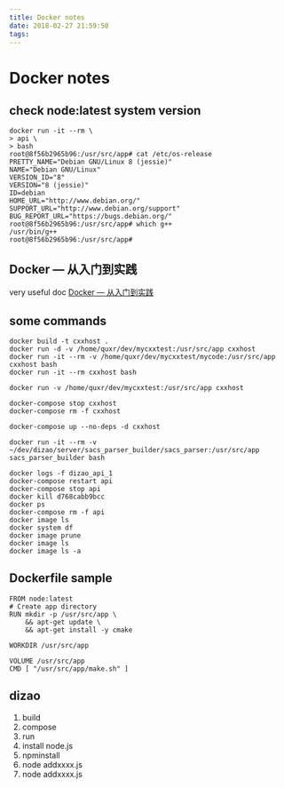 ```yaml
---
title: Docker notes
date: 2018-02-27 21:59:50
tags:
---
```

# Docker notes

## check node:latest system version

```console
docker run -it --rm \
> api \
> bash
root@8f56b2965b96:/usr/src/app# cat /etc/os-release 
PRETTY_NAME="Debian GNU/Linux 8 (jessie)"
NAME="Debian GNU/Linux"
VERSION_ID="8"
VERSION="8 (jessie)"
ID=debian
HOME_URL="http://www.debian.org/"
SUPPORT_URL="http://www.debian.org/support"
BUG_REPORT_URL="https://bugs.debian.org/"
root@8f56b2965b96:/usr/src/app# which g++
/usr/bin/g++
root@8f56b2965b96:/usr/src/app# 
```

## Docker — 从入门到实践

very useful doc [Docker — 从入门到实践](https://yeasy.gitbooks.io/docker_practice/)

## some commands

```console
docker build -t cxxhost .
docker run -d -v /home/quxr/dev/mycxxtest:/usr/src/app cxxhost
docker run -it --rm -v /home/quxr/dev/mycxxtest/mycode:/usr/src/app cxxhost bash
docker run -it --rm cxxhost bash

docker run -v /home/quxr/dev/mycxxtest:/usr/src/app cxxhost

docker-compose stop cxxhost
docker-compose rm -f cxxhost

docker-compose up --no-deps -d cxxhost

docker run -it --rm -v ~/dev/dizao/server/sacs_parser_builder/sacs_parser:/usr/src/app sacs_parser_builder bash

docker logs -f dizao_api_1
docker-compose restart api
docker-compose stop api
docker kill d768cabb9bcc
docker ps
docker-compose rm -f api
docker image ls
docker system df
docker image prune
docker image ls
docker image ls -a

```

## Dockerfile sample

```console
FROM node:latest
# Create app directory
RUN mkdir -p /usr/src/app \
    && apt-get update \
    && apt-get install -y cmake

WORKDIR /usr/src/app

VOLUME /usr/src/app
CMD [ "/usr/src/app/make.sh" ]
```

## dizao

1. build
2. compose
3. run
4. install node.js
5. npminstall
6. node addxxxx.js
7. node addxxxx.js